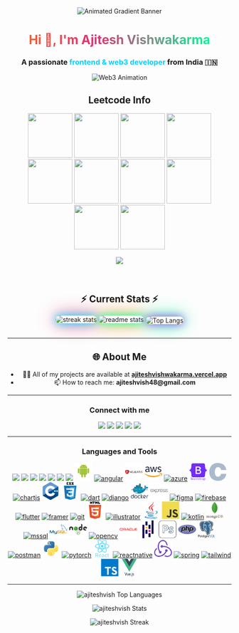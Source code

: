 <div align="center">
  <!-- Animated Gradient Banner (SVG) -->
  <img src="https://svgur.com/i/ubz.svg" height="120" alt="Animated Gradient Banner"/>

  <h1 align="center">
    <span style="background: linear-gradient(90deg,#ff8a00,#e52e71,#00ff99,#00d2ff); background-size: 200% auto; color: transparent; background-clip: text; -webkit-background-clip: text; animation: gradientText 10s ease infinite;">Hi 👋, I'm Ajitesh Vishwakarma</span>
  </h1>
  <h3 align="center">A passionate <span style="color:#00d2ff;font-weight:bold;">frontend & web3 developer</span> from India 🇮🇳</h3>
  <img src="https://raw.githubusercontent.com/ajiteshvish/ajiteshvish/main/assets/web3-anim.gif" width="220" alt="Web3 Animation"/>
</div>

<style>
@keyframes gradientText {
  0% { background-position: 0% 50%; }
  100% { background-position: 100% 50%; }
}
</style>

<!-- Leetcode Info Section -->
<h2 align="center">Leetcode Info</h2>
<p align="center">
  <a href="https://leetcode.com/u/AjiteshVishwakarma/" target="_blank"><img src="https://assets.leetcode.com/static_assets/others/200.gif" height="100" width="100" /></a>
  <a href="https://leetcode.com/u/AjiteshVishwakarma/" target="_blank"><img src="https://assets.leetcode.com/static_assets/others/25100.gif" height="100" width="100" /></a>
  <a href="https://leetcode.com/u/AjiteshVishwakarma/" target="_blank"><img src="https://assets.leetcode.com/static_assets/others/2550.gif" height="100" width="100" /></a>
  <a href="https://leetcode.com/u/AjiteshVishwakarma/" target="_blank"><img src="https://assets.leetcode.com/static_assets/marketing/202501.gif" height="100" width="100" /></a>
  <a href="https://leetcode.com/u/AjiteshVishwakarma/" target="_blank"><img src="https://assets.leetcode.com/static_assets/marketing/202502.gif" height="100" width="100" /></a>
  <a href="https://leetcode.com/u/AjiteshVishwakarma/" target="_blank"><img src="https://assets.leetcode.com/static_assets/marketing/202503.gif" height="100" width="100" /></a>
  <a href="https://leetcode.com/u/AjiteshVishwakarma/" target="_blank"><img src="https://assets.leetcode.com/static_assets/marketing/202504.gif" height="100" width="100" /></a>
  <a href="https://leetcode.com/u/AjiteshVishwakarma/" target="_blank"><img src="https://assets.leetcode.com/static_assets/marketing/202505.gif" height="100" width="100" /></a>
  <a href="https://leetcode.com/u/AjiteshVishwakarma/" target="_blank"><img src="https://assets.leetcode.com/static_assets/marketing/202506.gif" height="100" width="100" /></a>
  <a href="https://leetcode.com/u/AjiteshVishwakarma/" target="_blank"><img src="https://assets.leetcode.com/static_assets/marketing/202507.gif" height="100" width="100" /></a>
</p>
<p align="center">
  <img src="https://leetcard.jacoblin.cool/AjiteshVishwakarma?theme=dark&font=Nunito&ext=heatmap" />
</p>

<br/>

<h2 align="center">⚡ Current Stats ⚡</h2>
<div align="center">
  <img width=390 src="https://streak-stats.demolab.com/?user=ajiteshvish&count_private=true&theme=react&border_radius=10" alt="streak stats" style="box-shadow: 0 0 20px #00d2ff,0 0 40px #e52e71; border-radius:10px;"/>
  <img width=390 src="https://github-readme-stats.vercel.app/api?username=ajiteshvish&show_icons=true&theme=react&rank_icon=github&border_radius=10" alt="readme stats" style="box-shadow: 0 0 20px #00ff99,0 0 40px #ff8a00; border-radius:10px;"/>
  <img width=325 align="center" src="https://github-readme-stats.vercel.app/api/top-langs/?username=ajiteshvish&hide=HTML&langs_count=8&layout=compact&theme=react&border_radius=10&size_weight=0.5" alt="Top Langs" style="box-shadow: 0 0 20px #8247e5,0 0 40px #00ff99; border-radius:10px;"/>
</div>

<br/>

---

<div align="center">
  <h2>🌐 About Me</h2>
  <ul>
    <li>👨‍💻 All of my projects are available at <a href="https://ajiteshvishwakarma.vercel.app" target="_blank"><b>ajiteshvishwakarma.vercel.app</b></a></li>
    <li>📫 How to reach me: <b>ajiteshvish48@gmail.com</b></li>
  </ul>
</div>

---

<h3 align="center">Connect with me</h3>
<p align="center">
  <a href="https://twitter.com/_ajiteshvish_" target="blank"><img src="https://img.shields.io/badge/Twitter-%231DA1F2?style=for-the-badge&logo=twitter&logoColor=white" /></a>
  <a href="https://linkedin.com/in/ajitesh-vishwakarma-408a28323" target="blank"><img src="https://img.shields.io/badge/LinkedIn-%230A66C2?style=for-the-badge&logo=linkedin&logoColor=white" /></a>
  <a href="https://instagram.com/_ajiteshvishwakarma_" target="blank"><img src="https://img.shields.io/badge/Instagram-%23E4405F?style=for-the-badge&logo=instagram&logoColor=white" /></a>
  <a href="https://www.leetcode.com/ajiteshvish" target="blank"><img src="https://img.shields.io/badge/LeetCode-%23FFA116?style=for-the-badge&logo=leetcode&logoColor=black" /></a>
  <a href="https://auth.geeksforgeeks.org/user/ajiteshu8t4" target="blank"><img src="https://img.shields.io/badge/GeeksforGeeks-%230F9D58?style=for-the-badge&logo=geeksforgeeks&logoColor=white" /></a>
</p>

---

<h3 align="center">Languages and Tools</h3>
<p align="center">
  <img src="https://img.shields.io/badge/Ethereum-3C3C3D?style=for-the-badge&logo=ethereum&logoColor=white"/>
  <img src="https://img.shields.io/badge/Solana-000000?style=for-the-badge&logo=solana&logoColor=white"/>
  <img src="https://img.shields.io/badge/Polygon-8247E5?style=for-the-badge&logo=polygon&logoColor=white"/>
  <img src="https://img.shields.io/badge/React-20232A?style=for-the-badge&logo=react&logoColor=61DAFB"/>
  <img src="https://img.shields.io/badge/Web3.js-F16822?style=for-the-badge&logo=web3.js&logoColor=white"/>
  <img src="https://img.shields.io/badge/Solidity-363636?style=for-the-badge&logo=solidity&logoColor=white"/>
  <img src="https://img.shields.io/badge/Node.js-339933?style=for-the-badge&logo=nodedotjs&logoColor=white"/>
  <!-- Existing icons below for completeness -->
  <a href="https://developer.android.com" target="_blank" rel="noreferrer"><img src="https://raw.githubusercontent.com/devicons/devicon/master/icons/android/android-original-wordmark.svg" alt="android" width="40" height="40"/></a>
  <a href="https://angular.io" target="_blank" rel="noreferrer"><img src="https://angular.io/assets/images/logos/angular/angular.svg" alt="angular" width="40" height="40"/></a>
  <a href="https://angular.io" target="_blank" rel="noreferrer"><img src="https://raw.githubusercontent.com/devicons/devicon/master/icons/angularjs/angularjs-original-wordmark.svg" alt="angularjs" width="40" height="40"/></a>
  <a href="https://aws.amazon.com" target="_blank" rel="noreferrer"><img src="https://raw.githubusercontent.com/devicons/devicon/master/icons/amazonwebservices/amazonwebservices-original-wordmark.svg" alt="aws" width="40" height="40"/></a>
  <a href="https://azure.microsoft.com/en-in/" target="_blank" rel="noreferrer"><img src="https://www.vectorlogo.zone/logos/microsoft_azure/microsoft_azure-icon.svg" alt="azure" width="40" height="40"/></a>
  <a href="https://getbootstrap.com" target="_blank" rel="noreferrer"><img src="https://raw.githubusercontent.com/devicons/devicon/master/icons/bootstrap/bootstrap-plain-wordmark.svg" alt="bootstrap" width="40" height="40"/></a>
  <a href="https://www.cprogramming.com/" target="_blank" rel="noreferrer"><img src="https://raw.githubusercontent.com/devicons/devicon/master/icons/c/c-original.svg" alt="c" width="40" height="40"/></a>
  <a href="https://www.chartjs.org" target="_blank" rel="noreferrer"><img src="https://www.chartjs.org/media/logo-title.svg" alt="chartjs" width="40" height="40"/></a>
  <a href="https://www.w3schools.com/cpp/" target="_blank" rel="noreferrer"><img src="https://raw.githubusercontent.com/devicons/devicon/master/icons/cplusplus/cplusplus-original.svg" alt="cplusplus" width="40" height="40"/></a>
  <a href="https://www.w3schools.com/css/" target="_blank" rel="noreferrer"><img src="https://raw.githubusercontent.com/devicons/devicon/master/icons/css3/css3-original-wordmark.svg" alt="css3" width="40" height="40"/></a>
  <a href="https://dart.dev" target="_blank" rel="noreferrer"><img src="https://www.vectorlogo.zone/logos/dartlang/dartlang-icon.svg" alt="dart" width="40" height="40"/></a>
  <a href="https://www.djangoproject.com/" target="_blank" rel="noreferrer"><img src="https://cdn.worldvectorlogo.com/logos/django.svg" alt="django" width="40" height="40"/></a>
  <a href="https://www.docker.com/" target="_blank" rel="noreferrer"><img src="https://raw.githubusercontent.com/devicons/devicon/master/icons/docker/docker-original-wordmark.svg" alt="docker" width="40" height="40"/></a>
  <a href="https://expressjs.com" target="_blank" rel="noreferrer"><img src="https://raw.githubusercontent.com/devicons/devicon/master/icons/express/express-original-wordmark.svg" alt="express" width="40" height="40"/></a>
  <a href="https://www.figma.com/" target="_blank" rel="noreferrer"><img src="https://www.vectorlogo.zone/logos/figma/figma-icon.svg" alt="figma" width="40" height="40"/></a>
  <a href="https://firebase.google.com/" target="_blank" rel="noreferrer"><img src="https://www.vectorlogo.zone/logos/firebase/firebase-icon.svg" alt="firebase" width="40" height="40"/></a>
  <a href="https://flutter.dev" target="_blank" rel="noreferrer"><img src="https://www.vectorlogo.zone/logos/flutterio/flutterio-icon.svg" alt="flutter" width="40" height="40"/></a>
  <a href="https://www.framer.com/" target="_blank" rel="noreferrer"><img src="https://www.vectorlogo.zone/logos/framer/framer-icon.svg" alt="framer" width="40" height="40"/></a>
  <a href="https://git-scm.com/" target="_blank" rel="noreferrer"><img src="https://www.vectorlogo.zone/logos/git-scm/git-scm-icon.svg" alt="git" width="40" height="40"/></a>
  <a href="https://www.w3.org/html/" target="_blank" rel="noreferrer"><img src="https://raw.githubusercontent.com/devicons/devicon/master/icons/html5/html5-original-wordmark.svg" alt="html5" width="40" height="40"/></a>
  <a href="https://www.adobe.com/in/products/illustrator.html" target="_blank" rel="noreferrer"><img src="https://www.vectorlogo.zone/logos/adobe_illustrator/adobe_illustrator-icon.svg" alt="illustrator" width="40" height="40"/></a>
  <a href="https://www.java.com" target="_blank" rel="noreferrer"><img src="https://raw.githubusercontent.com/devicons/devicon/master/icons/java/java-original.svg" alt="java" width="40" height="40"/></a>
  <a href="https://developer.mozilla.org/en-US/docs/Web/JavaScript" target="_blank" rel="noreferrer"><img src="https://raw.githubusercontent.com/devicons/devicon/master/icons/javascript/javascript-original.svg" alt="javascript" width="40" height="40"/></a>
  <a href="https://kotlinlang.org" target="_blank" rel="noreferrer"><img src="https://www.vectorlogo.zone/logos/kotlinlang/kotlinlang-icon.svg" alt="kotlin" width="40" height="40"/></a>
  <a href="https://www.mongodb.com/" target="_blank" rel="noreferrer"><img src="https://raw.githubusercontent.com/devicons/devicon/master/icons/mongodb/mongodb-original-wordmark.svg" alt="mongodb" width="40" height="40"/></a>
  <a href="https://www.microsoft.com/en-us/sql-server" target="_blank" rel="noreferrer"><img src="https://www.svgrepo.com/show/303229/microsoft-sql-server-logo.svg" alt="mssql" width="40" height="40"/></a>
  <a href="https://www.mysql.com/" target="_blank" rel="noreferrer"><img src="https://raw.githubusercontent.com/devicons/devicon/master/icons/mysql/mysql-original-wordmark.svg" alt="mysql" width="40" height="40"/></a>
  <a href="https://nodejs.org" target="_blank" rel="noreferrer"><img src="https://raw.githubusercontent.com/devicons/devicon/master/icons/nodejs/nodejs-original-wordmark.svg" alt="nodejs" width="40" height="40"/></a>
  <a href="https://opencv.org/" target="_blank" rel="noreferrer"><img src="https://www.vectorlogo.zone/logos/opencv/opencv-icon.svg" alt="opencv" width="40" height="40"/></a>
  <a href="https://www.oracle.com/" target="_blank" rel="noreferrer"><img src="https://raw.githubusercontent.com/devicons/devicon/master/icons/oracle/oracle-original.svg" alt="oracle" width="40" height="40"/></a>
  <a href="https://pandas.pydata.org/" target="_blank" rel="noreferrer"><img src="https://raw.githubusercontent.com/devicons/devicon/2ae2a900d2f041da66e950e4d48052658d850630/icons/pandas/pandas-original.svg" alt="pandas" width="40" height="40"/></a>
  <a href="https://www.photoshop.com/en" target="_blank" rel="noreferrer"><img src="https://raw.githubusercontent.com/devicons/devicon/master/icons/photoshop/photoshop-line.svg" alt="photoshop" width="40" height="40"/></a>
  <a href="https://www.php.net" target="_blank" rel="noreferrer"><img src="https://raw.githubusercontent.com/devicons/devicon/master/icons/php/php-original.svg" alt="php" width="40" height="40"/></a>
  <a href="https://www.postgresql.org" target="_blank" rel="noreferrer"><img src="https://raw.githubusercontent.com/devicons/devicon/master/icons/postgresql/postgresql-original-wordmark.svg" alt="postgresql" width="40" height="40"/></a>
  <a href="https://postman.com" target="_blank" rel="noreferrer"><img src="https://www.vectorlogo.zone/logos/getpostman/getpostman-icon.svg" alt="postman" width="40" height="40"/></a>
  <a href="https://www.python.org" target="_blank" rel="noreferrer"><img src="https://raw.githubusercontent.com/devicons/devicon/master/icons/python/python-original.svg" alt="python" width="40" height="40"/></a>
  <a href="https://pytorch.org/" target="_blank" rel="noreferrer"><img src="https://www.vectorlogo.zone/logos/pytorch/pytorch-icon.svg" alt="pytorch" width="40" height="40"/></a>
  <a href="https://reactjs.org/" target="_blank" rel="noreferrer"><img src="https://raw.githubusercontent.com/devicons/devicon/master/icons/react/react-original-wordmark.svg" alt="react" width="40" height="40"/></a>
  <a href="https://reactnative.dev/" target="_blank" rel="noreferrer"><img src="https://reactnative.dev/img/header_logo.svg" alt="reactnative" width="40" height="40"/></a>
  <a href="https://redux.js.org" target="_blank" rel="noreferrer"><img src="https://raw.githubusercontent.com/devicons/devicon/master/icons/redux/redux-original.svg" alt="redux" width="40" height="40"/></a>
  <a href="https://spring.io/" target="_blank" rel="noreferrer"><img src="https://www.vectorlogo.zone/logos/springio/springio-icon.svg" alt="spring" width="40" height="40"/></a>
  <a href="https://tailwindcss.com/" target="_blank" rel="noreferrer"><img src="https://www.vectorlogo.zone/logos/tailwindcss/tailwindcss-icon.svg" alt="tailwind" width="40" height="40"/></a>
  <a href="https://www.typescriptlang.org/" target="_blank" rel="noreferrer"><img src="https://raw.githubusercontent.com/devicons/devicon/master/icons/typescript/typescript-original.svg" alt="typescript" width="40" height="40"/></a>
  <a href="https://vuejs.org/" target="_blank" rel="noreferrer"><img src="https://raw.githubusercontent.com/devicons/devicon/master/icons/vuejs/vuejs-original-wordmark.svg" alt="vuejs" width="40" height="40"/></a>
</p>

---

<p align="center">
  <img src="https://github-readme-stats.vercel.app/api/top-langs?username=ajiteshvish&show_icons=true&locale=en&layout=compact" alt="ajiteshvish Top Languages"/>
</p>
<p align="center">
  <img src="https://github-readme-stats.vercel.app/api?username=ajiteshvish&show_icons=true&locale=en" alt="ajiteshvish Stats"/>
</p>
<p align="center">
  <img src="https://github-readme-streak-stats.herokuapp.com/?user=ajiteshvish&" alt="ajiteshvish Streak"/>
</p>

<br/><br/>
